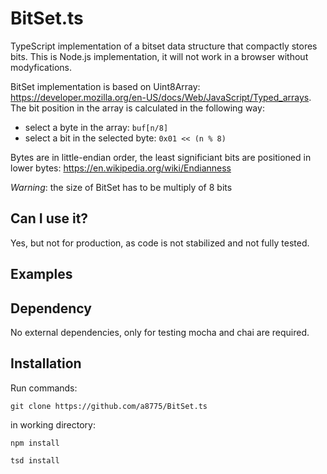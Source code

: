 # BitSet.ts
TypeScript implementation of a bitset data structure that compactly stores bits. 
This is Node.js implementation, it will not work in a browser without modyfications.

BitSet implementation is based on Uint8Array: https://developer.mozilla.org/en-US/docs/Web/JavaScript/Typed_arrays. 
The bit position in the array is calculated in the following way: 
- select a byte in the array: `buf[n/8]`
- select a bit in the selected byte: `0x01 << (n % 8)`

Bytes are in little-endian order, the least significiant bits are positioned in lower bytes: https://en.wikipedia.org/wiki/Endianness

_Warning_: the size of BitSet has to be multiply of 8 bits

## Can I use it?
Yes, but not for production, as code is not stabilized and not fully tested.

## Examples

## Dependency
No external dependencies, only for testing mocha and chai are required.

## Installation
Run commands:

`git clone https://github.com/a8775/BitSet.ts`

in working directory:

`npm install`

`tsd install`


